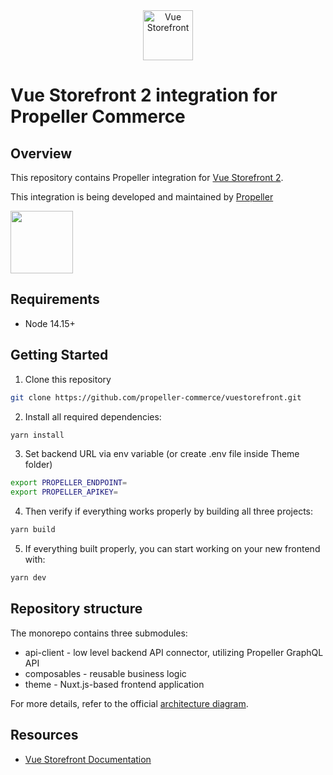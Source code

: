 <div align="center">
  <img src="https://user-images.githubusercontent.com/1626923/137092657-fb398d20-b592-4661-a1f9-4135db0b61d5.png" alt="Vue Storefront" height="80px" />
</div>

# Vue Storefront 2 integration for Propeller Commerce

## Overview

This repository contains Propeller integration for [Vue Storefront 2](https://github.com/vuestorefront/vue-storefront/).

This integration is being developed and maintained by [Propeller](https://propel.us)

<a href="https://propel.us/"><img src="https://propel.us/wp-content/themes/ecs-propeller/assets/build/images/theme/logo-blue.png" height="100px" /></a>

## Requirements

- Node 14.15+

## Getting Started

1. Clone this repository

```sh
git clone https://github.com/propeller-commerce/vuestorefront.git
```

2. Install all required dependencies:

```sh
yarn install
```

3. Set backend URL via env variable (or create .env file inside Theme folder)

```sh
export PROPELLER_ENDPOINT=
export PROPELLER_APIKEY=
```

4. Then verify if everything works properly by building all three projects:

```sh
yarn build
```

5. If everything built properly, you can start working on your new frontend with:

```sh
yarn dev
```

## Repository structure

The monorepo contains three submodules:

- api-client - low level backend API connector, utilizing Propeller GraphQL API
- composables - reusable business logic
- theme - Nuxt.js-based frontend application

For more details, refer to the official [architecture diagram](https://docs.vuestorefront.io/v2/advanced/architecture.html).

## Resources

- [Vue Storefront Documentation](https://docs.vuestorefront.io/v2/)
